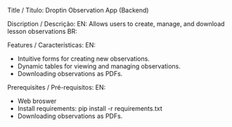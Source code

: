 Title / Título: Droptin Observation App (Backend)

Discription / Descrição:
EN: Allows users to create, manage, and download lesson observations
BR: 

Features / Características:
EN: 
<ul>
  <li>Intuitive forms for creating new observations.</li>
  <li>Dynamic tables for viewing and managing observations.</li>
  <li>Downloading observations as PDFs.</li>
</ul>

Prerequisites / Pré-requisitos:
EN:
<ul>
  <li>Web broswer</li>
  <li>Install requirements: pip install -r requirements.txt</li>
  <li>Downloading observations as PDFs.</li>
</ul>

